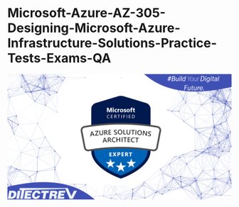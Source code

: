 # Microsoft-Azure-AZ-305-Designing-Microsoft-Azure-Infrastructure-Solutions-Practice-Tests-Exams-QA

![Promotional image](images/promotional.png)
